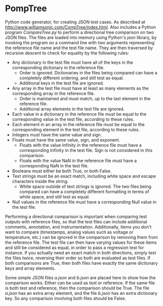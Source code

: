 # PompTree
Python code generator, for creating JSON test cases.
As described at http://www.williamsonic.com/CompTree/index.html.
Also includes a Python program _CompareTree.py_ to perform a directional tree comparison on two JSON files. The files are loaded into memory using Python's _json_ library, by invoking the program on a command line with two arguments representing the reference file name and the test file name. They are then traversed by recursive descent to check for equality by the following rules:

* Any dictionary in the test file must have all of the keys in the corresponding dictionary in the reference file.
    * Order is ignored. Dictionaries in the files being compared can have a completely different ordering, and still test as equal.
    * Additional keys in the test file are ignored.
* Any array in the test file must have at least as many elements as the corresponding array in the reference file.
    * Order is maintained and must match, up to the last element in the reference file.
    * Additional array elements in the test file are ignored.
* Each value in a dictionary in the reference file must be equal to the corresponding value in the test file, according to these rules.
* Each element in an array in the reference file must be equal to the corresponding element in the test file, according to these rules.
* Integers must have the same value and sign.
* Floats must have the same value, sign, and exponent.
    * Floats with the value Infinity in the reference file must have a corresponding Infinity in the test file. Sign is not considered in this comparison.
    * Floats with the value NaN in the reference file must have a corresponding NaN in the test file.
* Booleans must either be both True, or both False.
* Text strings must be an exact match, including white space and escape characters inside the string.
    * White space outside of text strings is ignored. The two files being compared can have a completely different formatting in terms of white space, and still test as equal.
* Null values in the reference file must have a corresponding Null value in the test file.

Performing a directional comparison is important when comparing test outputs with reference files, so that the test files can include additional comments, annotation, and instrumentation. Additionally, items you don't want to compare (timestamps, analog values such as voltage or temperature, etc.) can be ignored in the comparison by removing them from the reference file. The test file can then have varying values for these items and still be considered as equal, in order to pass a regression test for instance. If you actually need an exact match in both directions, simply test the files twice, reversing their order so both are evaluated as test files. If both comparisons are True, then both files have exactly the same dictionary keys and array elements.

Some simple JSON files _a.json_ and _b.json_ are placed here to show how the comparison works. Either can be used as test or reference. If the same file is both test and reference, then the comparison should be True. The file _a.json_ has an extra array element, and the file _b.json_ has an extra dictionary key. So any comparison involving both files should be False.
